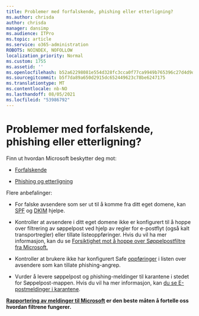 ```yaml
---
title: Problemer med forfalskende, phishing eller etterligning?
ms.author: chrisda
author: chrisda
manager: dansimp
ms.audience: ITPro
ms.topic: article
ms.service: o365-administration
ROBOTS: NOINDEX, NOFOLLOW
localization_priority: Normal
ms.custom: 1755
ms.assetid: ''
ms.openlocfilehash: b52a62298081e554d328fc3cca0f77ca9949b765396c27d4d9da247f411d6d2c
ms.sourcegitcommit: b5f7da89a650d2915dc652449623c78be6247175
ms.translationtype: MT
ms.contentlocale: nb-NO
ms.lasthandoff: 08/05/2021
ms.locfileid: "53986792"
---
```

# <a name="issues-with-spoofing-phishing-or-impersonation"></a>Problemer med forfalskende, phishing eller etterligning?

Finn ut hvordan Microsoft beskytter deg mot:

- [Forfalskende](https://docs.microsoft.com/microsoft-365/security/office-365-security/anti-spoofing-protection)

- [Phishing og etterligning](https://docs.microsoft.com/microsoft-365/security/office-365-security/atp-anti-phishing)

Flere anbefalinger:

- For falske avsendere som ser ut til å komme fra ditt eget domene, kan [SPF](https://docs.microsoft.com/microsoft-365/security/office-365-security/set-up-spf-in-office-365-to-help-prevent-spoofing) og [DKIM](https://docs.microsoft.com/microsoft-365/security/office-365-security/use-dkim-to-validate-outbound-email) hjelpe.

- Kontroller at avsendere i ditt eget domene ikke er konfigurert til å hoppe over filtrering av søppelpost ved hjelp av regler for e-postflyt (også kalt transportregler) eller tillate listeoppføringer. Hvis du vil ha mer informasjon, kan du se [Forsiktighet mot å hoppe over Søppelpostfiltre fra Microsoft.](https://docs.microsoft.com/exchange/troubleshoot/antispam/cautions-against-bypassing-spam-filters)

- Kontroller at brukere ikke har konfigurert Safe [oppføringer](https://support.office.com/article/BE1BAEA0-BEAB-4A30-B968-9004332336CE) i listen over avsendere som kan tillate phishing-angrep.

- Vurder å levere søppelpost og phishing-meldinger til karantene i stedet for Søppelpost-mappen. Hvis du vil ha mer informasjon, kan [du se E-postmeldinger i karantene](https://docs.microsoft.com/microsoft-365/security/office-365-security/quarantine-email-messages).

**[Rapportering av meldinger til Microsoft](https://support.office.com/article/b5caa9f1-cdf3-4443-af8c-ff724ea719d2) er den beste måten å fortelle oss hvordan filtrene fungerer.**
